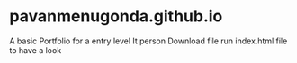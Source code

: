 # pavanmenugonda.github.io
A basic Portfolio for a entry level It person
Download file run index.html file to have a look

